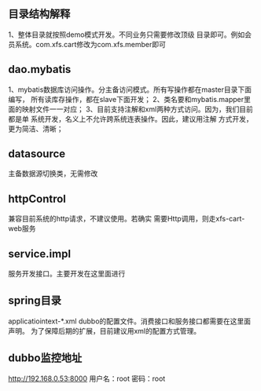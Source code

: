 ## 目录结构解释
1、整体目录就按照demo模式开发。不同业务只需要修改顶级
目录即可。例如会员系统。com.xfs.cart修改为com.xfs.member即可

## dao.mybatis
1、mybatis数据库访问操作。分主备访问模式。所有写操作都在master目录下面编写，
所有读库存操作，都在slave下面开发；
2、类名要和mybatis.mapper里面的映射文件一一对应；
3、目前支持注解和xml两种方式访问。因为，我们目前都是单
系统开发，名义上不允许跨系统连表操作。因此，建议用注解
方式开发，更为简洁、清晰；
## datasource
主备数据源切换类，无需修改
## httpControl
兼容目前系统的http请求，不建议使用。若确实
需要Http调用，则走xfs-cart-web服务

## service.impl
服务开发接口。主要开发在这里面进行

## spring目录
applicatiointext-*.xml
dubbo的配置文件。消费接口和服务接口都需要在这里面声明。
为了保障后期的扩展，目前建议用xml的配置方式管理。

## dubbo监控地址
http://192.168.0.53:8000
用户名：root
密码：root

